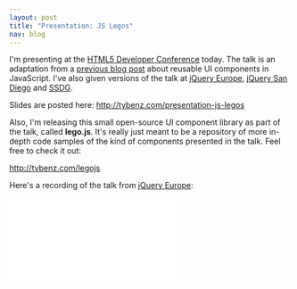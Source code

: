 ```yaml
---
layout: post
title: "Presentation: JS Legos"
nav: blog
---
```


I'm presenting at the [HTML5 Developer Conference](http://html5devconf.com)
today. The talk is an adaptation from a [previous blog
post](http://tybenz.com/post/widgetize-all-the-things) about reusable UI
components in JavaScript. I've also given versions of the talk at [jQuery
Europe](http://gentics.com/jquery-europe), [jQuery San
Diego](http://events.jquery.org/2014/san-diego/) and
[SSDG](http://www.meetup.com/The-Sonora-Software-Developers-Group/).

Slides are posted here: http://tybenz.com/presentation-js-legos

Also, I'm releasing this small open-source UI component library as part of the talk, called **lego.js**.
It's really just meant to be a repository of more in-depth code samples of the kind of components
presented in the talk. Feel free to check it out:

<http://tybenz.com/legojs>

Here's a recording of the talk from [jQuery Europe](http://www.gentics.com/jquery-eu-2014/page/2014/eu.html):
<div class="video-container skinny">
  <iframe src="//www.youtube.com/embed/S0xH8RxFaBg?start=233" frameborder="0" allowfullscreen></iframe>
</div>
